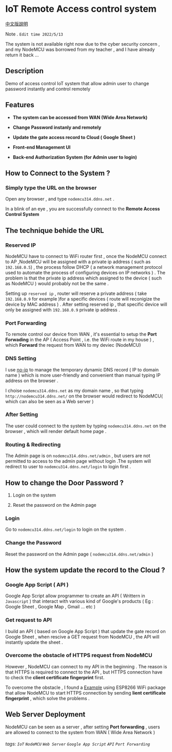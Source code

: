 # IoT Remote Access control system

[中文版說明](https://github.com/jason810496/Access-control-system/blob/main/README_zh.md)

Note . `Edit time 2022/5/13`

The system is not available right now due to the cyber security concern , and my NodeMCU was borrowed from my teacher , and I have already return it back ...


## Description 

Demo of access control IoT system that allow admin user to change password instantly and control remotely

## Features

- **The system can be accessed from WAN (Wide Area Network)**

- **Change Password instanly and remotely**

- **Update the gate access record to Cloud ( Google Sheet )**

- **Front-end Management UI**

- **Back-end Authorization System (for Admin user to login)**

## How to Connect to the System ? 

### Simply type the URL on the browser

Open any browser , and type `nodemcu314.ddns.net` .

In a blink of an eye , you are successfully connect to the **Remote Access Control System** 

## The technique behide the URL 


### Reserved IP
NodeMCU have to connect to WiFi router first , once the NodeMCU connect to AP ,NodeMCU will be assigned with a private ip address ( such as `192.168.0.5`) , the process follow DHCP ( a network management protocol used to automate the process of configuring devices on IP networks ) . The problem is that the private ip address which assigned to the device ( such as NodeMCU ) would probably not be the same . 

Setting up `reserved ip` , router will reserve a private address ( take `192.168.0.9` for example )for a specific devices ( route will reconigize the device by MAC address ) . After setting reserved ip , that specific device will only be assigned with `192.168.0.9` private ip address . 


### Port Forwarding 
To remote control our device from WAN , it's essential to setup the **Port Forwading** in the AP ( Access Point , i.e. the WiFi route in my house )  , which **Forward** the request from WAN to my deviec (NodeMCU) 

### DNS Setting
I use [no-ip](https://www.noip.com/) to manage the temporary dynamic DNS record ( IP to domain name ) which is more user-friendly and convenient than manual typing IP address on the browser . 

I choise `nodemcu314.ddns.net` as my domain name , so that typing `http://nodemcu314.ddns.net/` on the browser would redirect to NodeMCU( which can also be seen as a Web server )

### After Setting 
The user could connect to the system by typing `nodemcu314.ddns.net` on the browser , which will render default home page .

### Routing & Redirecting

The Admin page is on `nodemcu314.ddns.net/admin` , but users are not permitted to access to the admin page without login .The system will redirect to user to `nodemcu314.ddns.net/login` to login first .

## How to change the Door Password ?

1. Login on the system

2. Reset the password on the Admin page

### Login

Go to `nodemcu314.ddns.net/login` to login on the system .

### Change the Password

Reset the password on the Admin page ( `nodemcu314.ddns.net/admin` )

## How the system update the record to the Cloud ?

### Google App Script ( API )

Google App Script allow programmer to create an API ( Writtern in `Javascript` ) that interact with various kind of Google's products ( Eg : Google Sheet , Google Map , Gmail ... etc )

### Get request to API
I build an API ( based on Google App Script ) that update the gate record on Google Sheet , when rescive a GET request from NodeMCU , the API will instantly update the sheet . 

### Overcome the obstacle of HTTPS request from NodeMCU 
However , NodeMCU can connect to my API in the beginning . The reason is that HTTPS is required to connect to the API , but HTTPS connection have to check the **client certificate fingerprint** first.

To overcome the obstacle , I found a [Example](https://circuits4you.com/2019/01/10/esp8266-nodemcu-https-secured-get-request/) using ESP8266 WiFi package that allow NodeMCU to start HTTPS connection by sending **lient certificate fingerprint** , which solve the problems .

## Web Server Deployment
NodeMCU can be seen as a server  , after setting **Port forwarding** , users are allowed to connect to the system from WAN ( Wide Area Network )

###### tags: `IoT` `NodeMCU` `Web Server` `Google App Script` `API` `Port Forwarding` 
